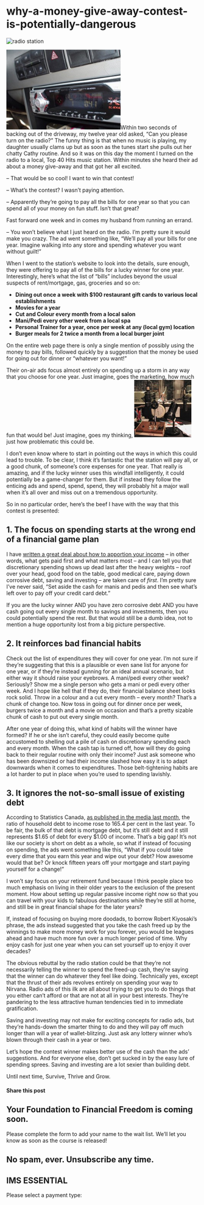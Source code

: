# why-a-money-give-away-contest-is-potentially-dangerous
![radio station](https://yourfinanciallaunchpad.com/wp-content/uploads/elementor/thumbs/radio-station-qdc6cqrbkvkqbvm1juw1iusf84sbync09asazw9q4o.jpg "radio station")

![radio-of-car-1467859-640x480](attachments/radio-of-car-1467859-640x480-300x209.jpg)Within two seconds of backing out of the driveway, my twelve year old asked, “Can you please turn on the radio?” The funny thing is that when no music is playing, my daughter usually clams up but as soon as the tunes start she pulls out her chatty Cathy routine. And so it was on this day the moment I turned on the radio to a local, Top 40 Hits music station. Within minutes she heard their ad about a money give-away and that got her all excited.

– That would be so cool! I want to win that contest!

– What’s the contest? I wasn’t paying attention.

– Apparently they’re going to pay all the bills for one year so that you can spend all of your money on fun stuff. Isn’t that great?

Fast forward one week and in comes my husband from running an errand.

– You won’t believe what I just heard on the radio. I’m pretty sure it would make you crazy. The ad went something like, “We’ll pay all your bills for one year. Imagine walking into any store and spending whatever you want without guilt!”

When I went to the station’s website to look into the details, sure enough, they were offering to pay all of the bills for a lucky winner for one year. Interestingly, here’s what the list of “bills” includes beyond the usual suspects of rent/mortgage, gas, groceries and so on:

- **Dining out once a week with $100 restaurant gift cards to various local establishments**
- **Movies for a year**
- **Cut and Colour every month from a local salon**
- **Mani/Pedi every other week from a local spa**
- **Personal Trainer for a year, once per week at any (local gym) location**
- **Burger meals for 2 twice a month from a local burger joint**

On the entire web page there is only a single mention of possibly using the money to pay bills, followed quickly by a suggestion that the money be used for going out for dinner or “whatever you want!”

Their on-air ads focus almost entirely on spending up a storm in any way that you choose for one year. Just imagine, goes the marketing, how much fun that would be! Just imagine, goes my thinking, ![radio station](attachments/radio-station-150x150.jpg)just how problematic this could be.

I don’t even know where to start in pointing out the ways in which this could lead to trouble. To be clear, I think it’s fantastic that the station will pay all, or a good chunk, of someone’s core expenses for one year. That really is amazing, and if the lucky winner uses this windfall intelligently, it could potentially be a game-changer for them. But if instead they follow the enticing ads and spend, spend, spend, they will probably hit a major wall when it’s all over and miss out on a tremendous opportunity.

So in no particular order, here’s the beef I have with the way that this contest is presented:

## 1\. The focus on spending starts at the wrong end of a financial game plan

I have [written a great deal about how to apportion your income](https://yflmainprod.wpengine.com/2014/06/forget-about-budgeting-and-do-this-instead/) – in other words, what gets paid first and what matters most – and I can tell you that discretionary spending shows up dead last after the heavy weights – roof over your head, good food on the table, good medical care, paying down corrosive debt, saving and investing – are taken care of *first*. I’m pretty sure I’ve never said, “Set aside the cash for manis and pedis and then see what’s left over to pay off your credit card debt.”

If you are the lucky winner AND you have zero corrosive debt AND you have cash going out every single month to savings and investments, then you could potentially spend the rest. But that would still be a dumb idea, not to mention a huge opportunity lost from a big picture perspective.

## 2\. It reinforces bad financial habits

Check out the list of expenditures they will cover for one year. I’m not sure if they’re suggesting that this is a plausible or even sane list for anyone for one year, or if they’re instead gunning for an ideal annual scenario, but either way it should raise your eyebrows. A mani/pedi every other week? Seriously? Show me a single person who gets a mani or pedi every other week. And I hope like hell that if they do, their financial balance sheet looks rock solid. Throw in a colour and a cut every month – every month? That’s a chunk of change too. Now toss in going out for dinner once per week, burgers twice a month and a movie on occasion and that’s a pretty sizable chunk of cash to put out every single month.

After one year of doing this, what kind of habits will the winner have formed? If he or she isn’t careful, they could easily become quite accustomed to shelling out a pile of cash on discretionary spending each and every month. When the cash tap is turned off, how will they do going back to their regular routine with only their income? Just ask someone who has been downsized or had their income slashed how easy it is to adapt downwards when it comes to expenditures. Those belt-tightening habits are a lot harder to put in place when you’re used to spending lavishly.

## 3\. It ignores the not-so-small issue of existing debt

According to Statistics Canada, [as published in the media last month](http://www.cbc.ca/news/business/debt-income-1.3486811), the ratio of household debt to income rose to 165.4 per cent in the last year. To be fair, the bulk of that debt is mortgage debt, but it’s still debt and it still represents $1.65 of debt for every $1.00 of income. That’s a big gap! It’s not like our society is short on debt as a whole, so what if instead of focusing on spending, the ads went something like this, “What if you could take every dime that you earn this year and wipe out your debt? How awesome would that be? Or knock fifteen years off your mortgage and start paying yourself for a change!”

I won’t say focus on your retirement fund because I think people place too much emphasis on living in their older years to the exclusion of the present moment. How about setting up regular passive income right now so that you can travel with your kids to fabulous destinations while they’re still at home, and still be in great financial shape for the later years?

If, instead of focusing on buying more doodads, to borrow Robert Kiyosaki’s phrase, the ads instead suggested that you take the cash freed up by the winnings to make more money work for you forever, you would be leagues ahead and have much more fun over a much longer period of time. Why enjoy cash for just one year when you can set yourself up to enjoy it over decades?

The obvious rebuttal by the radio station could be that they’re not necessarily telling the winner to spend the freed-up cash, they’re saying that the winner can do whatever they feel like doing. Technically yes, except that the thrust of their ads revolves entirely on spending your way to Nirvana. Radio ads of this ilk are all about trying to get you to do things that you either can’t afford or that are not at all in your best interests. They’re pandering to the less attractive human tendencies tied in to immediate gratification.

Saving and investing may not make for exciting concepts for radio ads, but they’re hands-down the smarter thing to do and they will pay off much longer than will a year of wallet-blitzing. Just ask any lottery winner who’s blown through their cash in a year or two.

Let’s hope the contest winner makes better use of the cash than the ads’ suggestions. And for everyone else, don’t get sucked in by the easy lure of spending sprees. Saving and investing are a lot sexier than building debt.

Until next time, Survive, Thrive and Grow.

#### Share this post

## Your Foundation to Financial Freedom is coming soon.

Please complete the form to add your name to the wait list. We’ll let you know as soon as the course is released!

## No spam, ever. Unsubscribe any time.

## IMS ESSENTIAL

Please select a payment type: